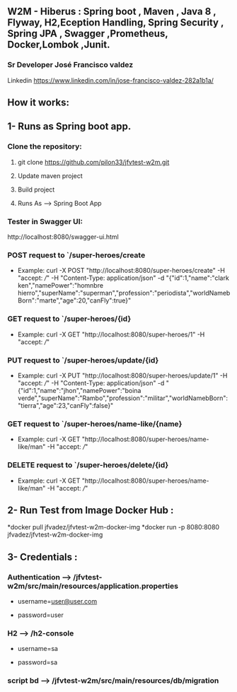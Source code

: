 
## W2M - Hiberus : Spring boot , Maven , Java 8 , Flyway, H2,Eception Handling, Spring Security , Spring JPA , Swagger ,Prometheus, Docker,Lombok ,Junit.

### Sr Developer José Francisco valdez 
 Linkedin https://www.linkedin.com/in/jose-francisco-valdez-282a1b1a/

## How it works:
## 1- Runs as Spring boot app.


### Clone the repository:
1) git clone https://github.com/pilon33/jfvtest-w2m.git


2) Update maven project  
3) Build project 
4) Runs As --> Spring Boot App 

### Tester in Swagger UI:

http://localhost:8080/swagger-ui.html


### POST request to `/super-heroes/create
* Example: curl -X POST "http://localhost:8080/super-heroes/create" -H  "accept: */*" -H  "Content-Type: application/json" -d "{\"id\":1,\"name\":\"clark ken\",\"namePower\":\"homnbre hierro\",\"superName\":\"superman\",\"profession\":\"periodista\",\"worldNamebBorn\":\"marte\",\"age\":20,\"canFly\":true}"


### GET request to `/super-heroes/{id}
* Example: curl -X GET "http://localhost:8080/super-heroes/1" -H  "accept: */*"


### PUT request to `/super-heroes​/update​/{id}
* Example: curl -X PUT "http://localhost:8080/super-heroes/update/1" -H  "accept: */*" -H  "Content-Type: application/json" -d "{\"id\":1,\"name\":\"jhon\",\"namePower\":\"boina verde\",\"superName\":\"Rambo\",\"profession\":\"militar\",\"worldNamebBorn\":\"tierra\",\"age\":23,\"canFly\":false}"


### GET request to `/super-heroes/name-like/{name}

* Example: curl -X GET "http://localhost:8080/super-heroes/name-like/man" -H  "accept: */*"

### DELETE request to `/super-heroes/delete/{id}

* Example: curl -X GET "http://localhost:8080/super-heroes/name-like/man" -H  "accept: */*"


## 2- Run Test from Image Docker Hub :

*docker pull jfvadez/jfvtest-w2m-docker-img
*docker run -p 8080:8080 jfvadez/jfvtest-w2m-docker-img

## 3- Credentials :


### Authentication --> /jfvtest-w2m/src/main/resources/application.properties

* username=user@user.com

* password=user



### H2 --> /h2-console 

* username=sa

* password=sa


### script bd --> /jfvtest-w2m/src/main/resources/db/migration

